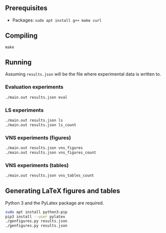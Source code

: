 ## Prerequisites

- Packages: `sudo apt install g++ make curl`

## Compiling

```
make
```

## Running

Assuming `results.json` will be the file where experimental data is written to.

### Evaluation experiments

```sh
./main.out results.json eval
```

### LS experiments

```sh
./main.out results.json ls
./main.out results.json ls_count
```

### VNS experiments (figures)

```sh
./main.out results.json vns_figures
./main.out results.json vns_figures_count
```

### VNS experiments (tables)

```sh
./main.out results.json vns_tables_count
```

## Generating LaTeX figures and tables

Python 3 and the PyLatex package are required.

```sh
sudo apt install python3-pip
pip3 install --user pylatex
./genfigures.py results.json
./genfigures.py results.json
```